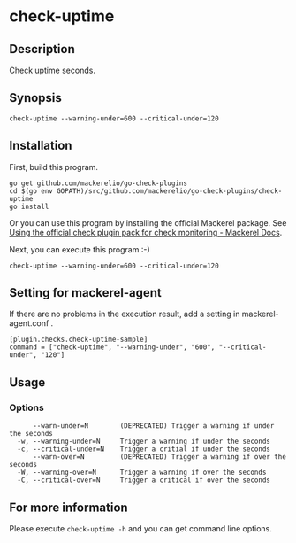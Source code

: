 # check-uptime

## Description

Check uptime seconds.

## Synopsis
```
check-uptime --warning-under=600 --critical-under=120
```

## Installation

First, build this program.

```
go get github.com/mackerelio/go-check-plugins
cd $(go env GOPATH)/src/github.com/mackerelio/go-check-plugins/check-uptime
go install
```

Or you can use this program by installing the official Mackerel package. See [Using the official check plugin pack for check monitoring - Mackerel Docs](https://mackerel.io/docs/entry/howto/mackerel-check-plugins).


Next, you can execute this program :-)

```
check-uptime --warning-under=600 --critical-under=120
```


## Setting for mackerel-agent

If there are no problems in the execution result, add a setting in mackerel-agent.conf .

```
[plugin.checks.check-uptime-sample]
command = ["check-uptime", "--warning-under", "600", "--critical-under", "120"]
```

## Usage
### Options

```
      --warn-under=N        (DEPRECATED) Trigger a warning if under the seconds
  -w, --warning-under=N     Trigger a warning if under the seconds
  -c, --critical-under=N    Trigger a critial if under the seconds
      --warn-over=N         (DEPRECATED) Trigger a warning if over the seconds
  -W, --warning-over=N      Trigger a warning if over the seconds
  -C, --critical-over=N     Trigger a critical if over the seconds
```

## For more information

Please execute `check-uptime -h` and you can get command line options.
